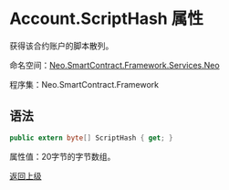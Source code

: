 # Account.ScriptHash 属性

获得该合约账户的脚本散列。

命名空间：[Neo.SmartContract.Framework.Services.Neo](../../neo.md)

程序集：Neo.SmartContract.Framework

## 语法

```c#
public extern byte[] ScriptHash { get; }
```

属性值：20字节的字节数组。



[返回上级](../Account.md)